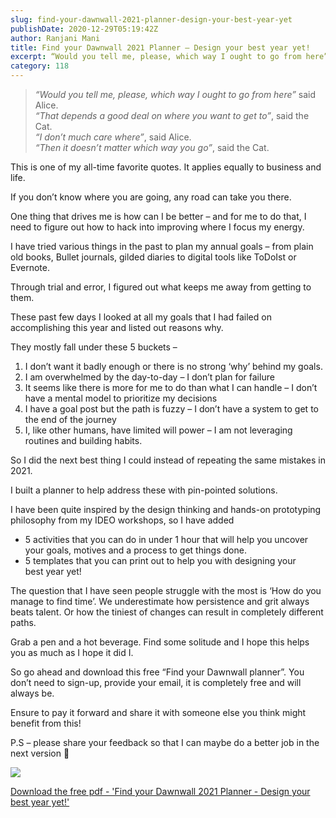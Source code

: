 ```yaml
---
slug: find-your-dawnwall-2021-planner-design-your-best-year-yet
publishDate: 2020-12-29T05:19:42Z
author: Ranjani Mani
title: Find your Dawnwall 2021 Planner – Design your best year yet! 
excerpt: “Would you tell me, please, which way I ought to go from here” said Alice.“That depends a good deal on where you want to get to”, said the Cat.“I don’t much care where”, said Alice.“Then it doesn’t matter which way you go”, said the Cat. This is one of my all-time favorite quotes. It applies equally  ... 
category: 118
---
```


> _“Would you tell me, please, which way I ought to go from here”_ said Alice.  
> _“That depends a good deal on where you want to get to”_, said the Cat.  
> _“I don’t much care where”_, said Alice.  
> _“Then it doesn’t matter which way you go”_, said the Cat.

This is one of my all-time favorite quotes. It applies equally to business and life.

If you don’t know where you are going, any road can take you there.

One thing that drives me is how can I be better – and for me to do that, I need to figure out how to hack into improving where I focus my energy.

I have tried various things in the past to plan my annual goals – from plain old books, Bullet journals, gilded diaries to digital tools like ToDoIst or Evernote.

Through trial and error, I figured out what keeps me away from getting to them. 

These past few days I looked at all my goals that I had failed on accomplishing this year and listed out reasons why. 

They mostly fall under these 5 buckets –

1. I don’t want it badly enough or there is no strong ‘why’ behind my goals.
2. I am overwhelmed by the day-to-day – I don’t plan for failure
3. It seems like there is more for me to do than what I can handle – I don’t have a mental model to prioritize my decisions
4. I have a goal post but the path is fuzzy – I don’t have a system to get to the end of the journey
5. I, like other humans, have limited will power – I am not leveraging routines and building habits.

So I did the next best thing I could instead of repeating the same mistakes in 2021\. 

I built a planner to help address these with pin-pointed solutions.

I have been quite inspired by the design thinking and hands-on prototyping philosophy from my IDEO workshops, so I have added 

* 5 activities that you can do in under 1 hour that will help you uncover your goals, motives and a process to get things done.
* 5 templates that you can print out to help you with designing your  
best year yet!

The question that I have seen people struggle with the most is ‘How do you manage to find time’. We underestimate how persistence and grit always beats talent. Or how the tiniest of changes can result in completely different paths.

Grab a pen and a hot beverage. Find some solitude and I hope this helps you as much as I hope it did I.

So go ahead and download this free “Find your Dawnwall planner”. You don’t need to sign-up, provide your email, it is completely free and will always be. 

Ensure to pay it forward and share it with someone else you think might benefit from this!

P.S – please share your feedback so that I can maybe do a better job in the next version 🙂

[ ![](https://i0.wp.com/ranjanimani.com/wp-content/uploads/2020/12/2021Planner_Image.jpg?fit=1024%2C562&ssl=1) ](https://ranjanimani.com/wp-content/uploads/2020/12/FindyourDawnWall%5F2021-planner-Designing-your-best-year-yet.pdf) 

[ Download the free pdf - 'Find your Dawnwall 2021 Planner - Design your best year yet!' ](https://ranjanimani.com/wp-content/uploads/2020/12/FindyourDawnWall%5F2021-planner-Designing-your-best-year-yet.pdf) 